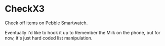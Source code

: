 CheckX3
=======

Check off items on Pebble Smartwatch.

Eventually I'd like to hook it up to Remember the Milk on the phone,
but for now, it's just hard coded list manipulation.
